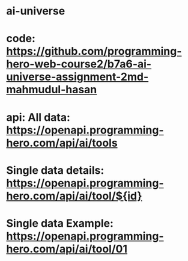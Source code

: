 # ai-universe

# code: https://github.com/programming-hero-web-course2/b7a6-ai-universe-assignment-2md-mahmudul-hasan

# api: All data: https://openapi.programming-hero.com/api/ai/tools

# Single data details: https://openapi.programming-hero.com/api/ai/tool/${id}

# Single data Example: https://openapi.programming-hero.com/api/ai/tool/01


